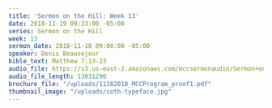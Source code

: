 ```yaml
---
title: 'Sermon on the Hill: Week 13'
date: 2018-11-19 09:33:00 -05:00
series: Sermon on the Hill
week: 13
sermon_date: 2018-11-18 09:00:00 -05:00
speaker: Denis Beausejour
bible_text: Matthew 7:13-23
audio_file: https://s3.us-east-2.amazonaws.com/mccsermonaudio/Sermon+on+the+Hill_+Week+13.lite.mp3
audio_file_length: 13031296
brochure_file: "/uploads/11182018_MCCProgram_proof1.pdf"
thumbnail_image: "/uploads/soth-typeface.jpg"
---
```


